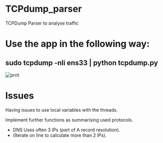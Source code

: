 # TCPdump_parser
TCPDump Parser to analyse traffic

# Use the app in the following way:
## sudo tcpdump -nli ens33 | python tcpdump.py

![prnt](https://user-images.githubusercontent.com/32357144/63353242-5b6f3b00-c35a-11e9-82df-935d6dbbbe49.png)

# Issues
Having issues to use local variables with the threads.

Implement further functions as summarising used protocols.
- DNS Uses often 3 IPs (part of A record resolution).
- (Iterate on line to calculate more than 2 IPs).
